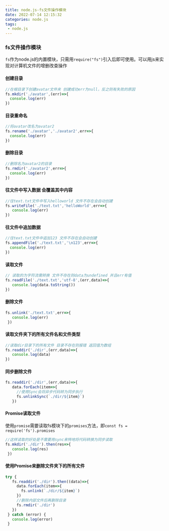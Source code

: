 ```yaml
---
title: node.js-fs文件操作模块
date: 2022-07-14 12:15:32
categories: node.js
tags:
 - node.js
---
```










### fs文件操作模块

`fs`作为node.js的内置模块，只需用`require("fs")`引入后即可使用。可以用js来实现对计算机文件的增删改查操作



#### 创建目录

```js
//在根目录下创建avatar文件夹 创建成功err为null，反之则有失败的原因
fs.mkdir('./avatar',(err)=>{
  console.log(err)
})
```



#### 目录重命名

```js
//将avatar改名为avatar2
fs.rename('./avatar','./avatar2',err=>{
  console.log(err)
})
```



#### 删除目录

```js
//删除名为avatar2的目录
fs.rmdir('./avatar2',err=>{
  console.log(err)
})
```



#### 往文件中写入数据  会覆盖其中内容

```js
//往text.txt文件中写入helloworld 文件不存在会自动创建
fs.writeFile('./text.txt','helloWorld',err=>{
   console.log(err)
})
```



#### 往文件中追加数据

```js
//往text.txt文件中追加123 文件不存在会自动创建
fs.appendFile('./text.txt','\n123',err=>{
  console.log(err)
})
```



#### 读取文件 

```js
// 读取的为字符流需转换 文件不存在则data为undefined 并且err有值
fs.readFile('./text.txt','utf-8',(err,data)=>{
   console.log(data.toString())
})
```



#### 删除文件

```js
fs.unlink('./text.txt',err=>{
   console.log(err)
 })
```



#### 读取文件夹下的所有文件名和文件类型

```js
//读取dir目录下的所有文件 目录不存在则报错 返回值为数组
fs.readdir('./dir',(err,data)=>{
   console.log(data)
})
```



#### 同步删除文件

```js
fs.readdir('./dir',(err,data)=>{
   data.forEach(item=>{
     //使用Sync会将异步代码转为同步执行
     fs.unlinkSync(`./dir/${item}`)
   })
```



#### Promise读取文件

使用`promise`需要读取fs模块下的`promises`方法，即`const fs = require('fs').promises`



```js
//这样读取的好处是不需要用sync来特地将代码转换为同步读取
fs.mkdir('./dir').then(res=>{
   console.log(res)
 })
```



#### 使用Promise来删除文件夹下的所有文件

```js
try {
   fs.readdir('./dir').then((data)=>{
     data.forEach(item=>{
       fs.unlink(`./dir/${item}`)
     })
  	 //删除内部文件后再删除目录
     fs.rmdir('./dir')
   })
 } catch (error) {
   console.log(error)
 }
```

